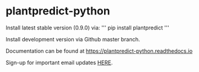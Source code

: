 # plantpredict-python

Install latest stable version (0.9.0) via:
'''
pip install plantpredict
'''

Install development version via Github master branch. 

Documentation can be found at https://plantpredict-python.readthedocs.io

Sign-up for important email updates [HERE](https://forms.office.com/Pages/ResponsePage.aspx?id=XE-R-cJvQ0CcBGzOwLgZ9Y7YT2Dx-xdDgbbgqMY9_3lUOVoxRkRLUlg3MkFWWDdDRjlDUlhWQUVQTS4u).
